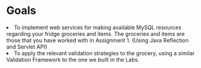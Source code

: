 <h1> Goals </h1>
<li>To implement web services for making available MySQL resources regarding your
fridge groceries and items. The groceries and items are those that you have
worked with in Assignment 1. (Using Java Reflection and Servlet API)</li>
<li>To apply the relevant validation strategies to the grocery, using a similar Validation
Framework to the one we built in the Labs.</li>

